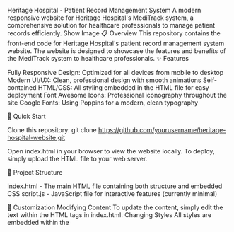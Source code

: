 Heritage Hospital - Patient Record Management System
A modern responsive website for Heritage Hospital's MediTrack system, a comprehensive solution for healthcare professionals to manage patient records efficiently.
Show Image
📋 Overview
This repository contains the front-end code for Heritage Hospital's patient record management system website. The website is designed to showcase the features and benefits of the MediTrack system to healthcare professionals.
✨ Features

Fully Responsive Design: Optimized for all devices from mobile to desktop
Modern UI/UX: Clean, professional design with smooth animations
Self-contained HTML/CSS: All styling embedded in the HTML file for easy deployment
Font Awesome Icons: Professional iconography throughout the site
Google Fonts: Using Poppins for a modern, clean typography

🚀 Quick Start

Clone this repository:
git clone https://github.com/yourusername/heritage-hospital-website.git

Open index.html in your browser to view the website locally.
To deploy, simply upload the HTML file to your web server.

📁 Project Structure

index.html - The main HTML file containing both structure and embedded CSS
script.js - JavaScript file for interactive features (currently minimal)

🔧 Customization
Modifying Content
To update the content, simply edit the text within the HTML tags in index.html.
Changing Styles
All styles are embedded within the <style> tag in the HTML head. You can modify colors, spacing, and other design elements there.
Key CSS Variables
While not using CSS variables explicitly, here are the main colors used throughout:

Primary Blue: #3498db
Dark Text: #2c3e50
Light Text: #7f8c8d
Background Light: #f9fafc
Background Dark: #2c3e50

📱 Responsive Breakpoints

Desktop: 992px and above
Tablet: 768px to 991px
Mobile: Below 768px

🌐 Browser Compatibility

Chrome (latest)
Firefox (latest)
Safari (latest)
Edge (latest)

🛠️ Future Development
Planned features and improvements:

Add JavaScript for dynamic content loading
Implement a patient management dashboard
Create appointment scheduling functionality
Add animation libraries for enhanced UX

📜 License
This project is licensed under the MIT License - see the LICENSE file for details.
📞 Contact
For questions or support, please reach out to:

Email: info@meditrack.com
Phone: +91 7991791156
Address: Assi Road, Lanka, Varanasi, 210005


Made with ❤️ for Heritage Hospital
